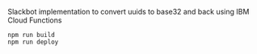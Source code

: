 
Slackbot implementation to convert uuids to base32 and back
using IBM Cloud Functions 


```
npm run build
npm run deploy
```
